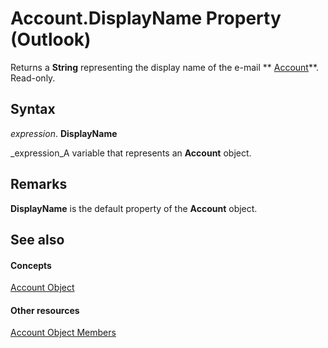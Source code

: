 
# Account.DisplayName Property (Outlook)

Returns a  **String** representing the display name of the e-mail ** [Account](f624438c-4e45-2822-18b6-bfe8074a33c0.md)**. Read-only.


## Syntax

 _expression_. **DisplayName**

 _expression_A variable that represents an  **Account** object.


## Remarks

 **DisplayName** is the default property of the **Account** object.


## See also


#### Concepts


 [Account Object](f624438c-4e45-2822-18b6-bfe8074a33c0.md)
#### Other resources


 [Account Object Members](37759c57-d1ec-775c-cbe6-75c8f314d196.md)
